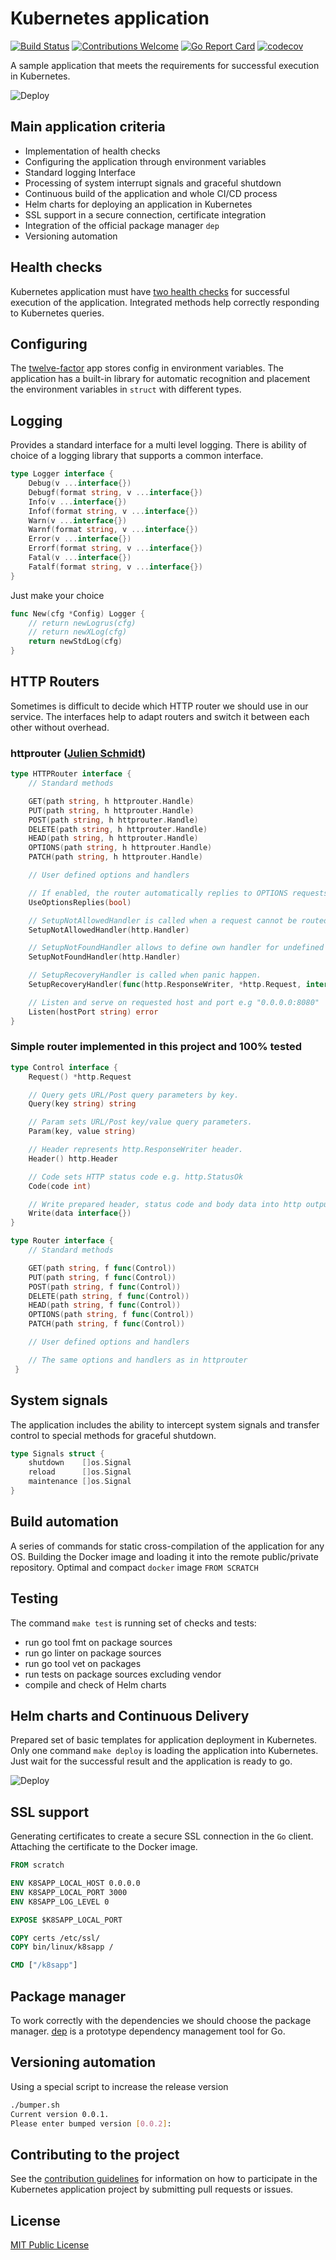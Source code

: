# Kubernetes application

[![Build Status](https://travis-ci.org/takama/k8sapp.svg?branch=master)](https://travis-ci.org/takama/k8sapp)
[![Contributions Welcome](https://img.shields.io/badge/contributions-welcome-brightgreen.svg?style=flat)](https://github.com/takama/k8sapp/issues)
[![Go Report Card](https://goreportcard.com/badge/github.com/takama/k8sapp)](https://goreportcard.com/report/github.com/takama/k8sapp)
[![codecov](https://codecov.io/gh/takama/k8sapp/branch/master/graph/badge.svg)](https://codecov.io/gh/takama/k8sapp)

A sample application that meets the requirements for successful execution in Kubernetes.

![Deploy](docs/img/k8sapp.png)

## Main application criteria

- Implementation of health checks
- Configuring the application through environment variables
- Standard logging Interface
- Processing of system interrupt signals and graceful shutdown
- Continuous build of the application and whole CI/CD process
- Helm charts for deploying an application in Kubernetes
- SSL support in a secure connection, certificate integration
- Integration of the official package manager `dep`
- Versioning automation

## Health checks

Kubernetes application must have [two health checks](https://kubernetes.io/docs/concepts/workloads/pods/pod-lifecycle/) for successful execution of the application. Integrated methods help correctly responding to Kubernetes queries.

## Configuring

The [twelve-factor](https://12factor.net/config) app stores config in environment variables. The application has a built-in library for automatic recognition and placement the environment variables in `struct` with different types.

## Logging

Provides a standard interface for a multi level logging. There is ability of choice of a logging library that supports a common interface.

```go
type Logger interface {
    Debug(v ...interface{})
    Debugf(format string, v ...interface{})
    Info(v ...interface{})
    Infof(format string, v ...interface{})
    Warn(v ...interface{})
    Warnf(format string, v ...interface{})
    Error(v ...interface{})
    Errorf(format string, v ...interface{})
    Fatal(v ...interface{})
    Fatalf(format string, v ...interface{})
}
```

Just make your choice

```go
func New(cfg *Config) Logger {
    // return newLogrus(cfg)
    // return newXLog(cfg)
    return newStdLog(cfg)
}
```

## HTTP Routers

Sometimes is difficult to decide which HTTP router we should use in our service. The interfaces help to adapt routers and switch it between each other without overhead.

### httprouter ([Julien Schmidt](https://github.com/julienschmidt/httprouter))

```go
type HTTPRouter interface {
    // Standard methods

    GET(path string, h httprouter.Handle)
    PUT(path string, h httprouter.Handle)
    POST(path string, h httprouter.Handle)
    DELETE(path string, h httprouter.Handle)
    HEAD(path string, h httprouter.Handle)
    OPTIONS(path string, h httprouter.Handle)
    PATCH(path string, h httprouter.Handle)

    // User defined options and handlers

    // If enabled, the router automatically replies to OPTIONS requests.
    UseOptionsReplies(bool)

    // SetupNotAllowedHandler is called when a request cannot be routed.
    SetupNotAllowedHandler(http.Handler)

    // SetupNotFoundHandler allows to define own handler for undefined URL path.
    SetupNotFoundHandler(http.Handler)

    // SetupRecoveryHandler is called when panic happen.
    SetupRecoveryHandler(func(http.ResponseWriter, *http.Request, interface{}))

    // Listen and serve on requested host and port e.g "0.0.0.0:8080"
    Listen(hostPort string) error
}
```

### Simple router implemented in this project and 100% tested

```go
type Control interface {
    Request() *http.Request

    // Query gets URL/Post query parameters by key.
    Query(key string) string

    // Param sets URL/Post key/value query parameters.
    Param(key, value string)

    // Header represents http.ResponseWriter header.
    Header() http.Header

    // Code sets HTTP status code e.g. http.StatusOk
    Code(code int)

    // Write prepared header, status code and body data into http output.
    Write(data interface{})
}

type Router interface {
    // Standard methods

    GET(path string, f func(Control))
    PUT(path string, f func(Control))
    POST(path string, f func(Control))
    DELETE(path string, f func(Control))
    HEAD(path string, f func(Control))
    OPTIONS(path string, f func(Control))
    PATCH(path string, f func(Control))

    // User defined options and handlers

    // The same options and handlers as in httprouter
 }
```

## System signals

The application includes the ability to intercept system signals and transfer control to special methods for graceful shutdown.

```go
type Signals struct {
    shutdown    []os.Signal
    reload      []os.Signal
    maintenance []os.Signal
}
```

## Build automation

A series of commands for static cross-compilation of the application for any OS. Building the Docker image and loading it into the remote public/private repository. Optimal and compact `docker` image `FROM SCRATCH`

## Testing

The command `make test` is running set of checks and tests:

- run go tool fmt on package sources
- run go linter on package sources
- run go tool vet on packages
- run tests on package sources excluding vendor
- compile and check of Helm charts

## Helm charts and Continuous Delivery

Prepared set of basic templates for application deployment in Kubernetes. Only one command `make deploy` is loading the application into Kubernetes. Just wait for the successful result and the application is ready to go.

![Deploy](docs/img/deploy.png)

## SSL support

Generating certificates to create a secure SSL connection in the `Go` client. Attaching the certificate to the Docker image.

```Dockerfile
FROM scratch

ENV K8SAPP_LOCAL_HOST 0.0.0.0
ENV K8SAPP_LOCAL_PORT 3000
ENV K8SAPP_LOG_LEVEL 0

EXPOSE $K8SAPP_LOCAL_PORT

COPY certs /etc/ssl/
COPY bin/linux/k8sapp /

CMD ["/k8sapp"]
```

## Package manager

To work correctly with the dependencies we should choose the package manager. [dep](https://github.com/golang/dep) is a prototype dependency management tool for Go.

## Versioning automation

Using a special script to increase the release version

```sh
./bumper.sh
Current version 0.0.1.
Please enter bumped version [0.0.2]:
```

## Contributing to the project

See the [contribution guidelines](docs/CONTRIBUTING.md) for information on how to
participate in the Kubernetes application project by submitting pull requests or issues.

## License

[MIT Public License](https://github.com/takama/k8sapp/blob/master/LICENSE)

